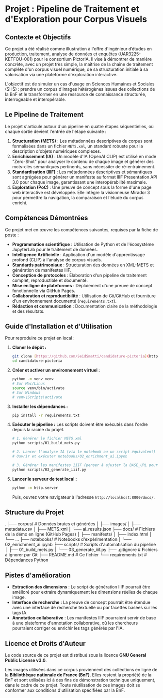 # Projet : Pipeline de Traitement et d'Exploration pour Corpus Visuels

## Contexte et Objectifs

Ce projet a été réalisé comme illustration à l'offre d'Ingénieur d’études en production, traitement, analyse de données et enquêtes (UAR3225-KETFOU-001) pour le consortium PictorIA. Il vise à démontrer de manière concrète, avec un projet très simple, la maîtrise de la chaîne de traitement complète d'un corpus visuel numérique, de sa structuration initiale à sa valorisation via une plateforme d'exploration interactive.

L'objectif est de simuler un cas d'usage en Sciences Humaines et Sociales (SHS) : prendre un corpus d'images hétérogènes issues des collections de la BnF et le transformer en une ressource de connaissance structurée, interrogeable et interopérable.

## Le Pipeline de Traitement

Le projet s'articule autour d'un pipeline en quatre étapes séquentielles, où chaque sortie devient l'entrée de l'étape suivante :

1.  **Structuration (METS)** : Les métadonnées descriptives du corpus sont formalisées dans un fichier `METS.xml`, un standard robuste pour la description d'objets numériques complexes.
2.  **Enrichissement (IA)** : Un modèle d'IA (OpenAI CLIP) est utilisé en mode "Zero-Shot" pour analyser le contenu de chaque image et générer des mots-clés sémantiques pertinents, sans nécessiter de ré-entraînement.
3.  **Standardisation (IIIF)** : Les métadonnées descriptives et sémantiques sont agrégées pour générer un manifeste au format IIIF Presentation API 3.0 pour chaque image, garantissant une interopérabilité maximale.
4.  **Exploration (PoC)** : Une preuve de concept sous la forme d'une page web interactive est développée. Elle intègre la visionneuse Mirador 3 pour permettre la navigation, la comparaison et l'étude du corpus enrichi.

## Compétences Démontrées

Ce projet met en œuvre les compétences suivantes, requises par la fiche de poste :

-   **Programmation scientifique** : Utilisation de Python et de l'écosystème JupyterLab pour le traitement de données.
-   **Intelligence Artificielle** : Application d'un modèle d'apprentissage profond (CLIP) à l'analyse de corpus visuels.
-   **Standards patrimoniaux** : Structuration des données en XML-METS et génération de manifestes IIIF.
-   **Conception de protocoles** : Élaboration d'un pipeline de traitement complet, reproductible et documenté.
-   **Mise en ligne de plateformes** : Déploiement d'une preuve de concept fonctionnelle via GitHub Pages.
-   **Collaboration et reproductibilité** : Utilisation de Git/GitHub et fourniture d'un environnement documenté (`requirements.txt`).
-   **Rédaction et communication** : Documentation claire de la méthodologie et des résultats.

## Guide d'Installation et d'Utilisation

Pour reproduire ce projet en local :

1.  **Cloner le dépôt :**
    ```bash
    git clone [https://github.com/SeidSmatti/candidature-pictoria](https://github.com/SeidSmatti/candidature-pictoria)
    cd candidature-pictoria
    ```

2.  **Créer et activer un environnement virtuel :**
    ```bash
    python -m venv venv
    # Sur Mac/Linux
    source venv/bin/activate
    # Sur Windows
    # venv\Scripts\activate
    ```

3.  **Installer les dépendances :**
    ```bash
    pip install -r requirements.txt
    ```

4.  **Exécuter le pipeline :**
    Les scripts doivent être exécutés dans l'ordre depuis la racine du projet.
    ```bash
    # 1. Générer le fichier METS.xml
    python scripts/01_build_mets.py

    # 2. Lancer l'analyse IA (via le notebook ou un script équivalent)
    # Ouvrir et exécuter notebooks/02_enrichment_ai.ipynb

    # 3. Générer les manifestes IIIF (penser à ajuster la BASE_URL pour un test local)
    python scripts/03_generate_iiif.py
    ```

5.  **Lancer le serveur de test local :**
    ```bash
    python -m http.server
    ```
    Puis, ouvrez votre navigateur à l'adresse `http://localhost:8000/docs/`.

## Structure du Projet
.
├── corpus/               # Données brutes et générées
│   ├── images/
│   ├── metadata.csv
│   ├── METS.xml
│   └── ai_results.json
├── docs/                 # Fichiers de la démo en ligne (GitHub Pages)
│   ├── manifests/
│   ├── index.html
│   └── ...
├── notebooks/            # Notebooks d'expérimentation
│   └── 02_enrichment_ai.ipynb
├── scripts/              # Scripts d'automatisation du pipeline
│   ├── 01_build_mets.py
│   └── 03_generate_iiif.py
├── .gitignore            # Fichiers à ignorer par Git
├── README.md             # Ce fichier
└── requirements.txt      # Dépendances Python

## Pistes d'amélioration

-   **Extraction des dimensions** : Le script de génération IIIF pourrait être amélioré pour extraire dynamiquement les dimensions réelles de chaque image.
-   **Interface de recherche** : La preuve de concept pourrait être étendue avec une interface de recherche textuelle ou par facettes basées sur les tags IA.
-   **Annotation collaborative** : Les manifestes IIIF pourraient servir de base à une plateforme d'annotation collaborative, où les chercheurs pourraient corriger ou enrichir les tags générés par l'IA.

## Licence et Droits d'Auteur

Le code source de ce projet est distribué sous la licence **GNU General Public License v3.0**.

Les images utilisées dans ce corpus proviennent des collections en ligne de la **Bibliothèque nationale de France (BnF)**. Elles restent la propriété de la BnF et sont utilisées ici à des fins de démonstration technique uniquement, dans le cadre de ce projet. Toute réutilisation de ces images doit se conformer aux conditions d'utilisation spécifiées par la BnF.


